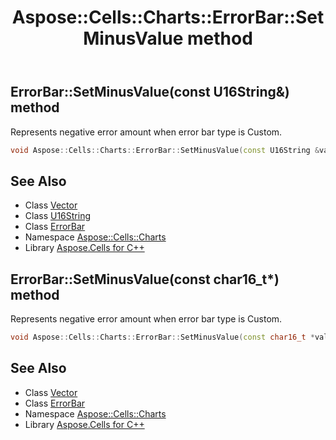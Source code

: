 ﻿---
title: Aspose::Cells::Charts::ErrorBar::SetMinusValue method
linktitle: SetMinusValue
second_title: Aspose.Cells for C++ API Reference
description: 'Aspose::Cells::Charts::ErrorBar::SetMinusValue method. Represents negative error amount when error bar type is Custom in C++.'
type: docs
weight: 1700
url: /cpp/aspose.cells.charts/errorbar/setminusvalue/
---
## ErrorBar::SetMinusValue(const U16String\&) method


Represents negative error amount when error bar type is Custom.

```cpp
void Aspose::Cells::Charts::ErrorBar::SetMinusValue(const U16String &value)
```

## See Also

* Class [Vector](../../../aspose.cells/vector/)
* Class [U16String](../../../aspose.cells/u16string/)
* Class [ErrorBar](../)
* Namespace [Aspose::Cells::Charts](../../)
* Library [Aspose.Cells for C++](../../../)
## ErrorBar::SetMinusValue(const char16_t*) method


Represents negative error amount when error bar type is Custom.

```cpp
void Aspose::Cells::Charts::ErrorBar::SetMinusValue(const char16_t *value)
```

## See Also

* Class [Vector](../../../aspose.cells/vector/)
* Class [ErrorBar](../)
* Namespace [Aspose::Cells::Charts](../../)
* Library [Aspose.Cells for C++](../../../)
